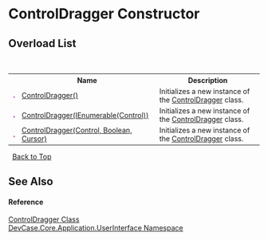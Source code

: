 # ControlDragger Constructor 
 


## Overload List
&nbsp;<table><tr><th></th><th>Name</th><th>Description</th></tr><tr><td>![Public method](media/pubmethod.gif "Public method")</td><td><a href="M_DevCase_Core_Application_UserInterface_ControlDragger__ctor">ControlDragger()</a></td><td>
Initializes a new instance of the <a href="T_DevCase_Core_Application_UserInterface_ControlDragger">ControlDragger</a> class.</td></tr><tr><td>![Public method](media/pubmethod.gif "Public method")</td><td><a href="M_DevCase_Core_Application_UserInterface_ControlDragger__ctor_1">ControlDragger(IEnumerable(Control))</a></td><td>
Initializes a new instance of the <a href="T_DevCase_Core_Application_UserInterface_ControlDragger">ControlDragger</a> class.</td></tr><tr><td>![Public method](media/pubmethod.gif "Public method")</td><td><a href="M_DevCase_Core_Application_UserInterface_ControlDragger__ctor_2">ControlDragger(Control, Boolean, Cursor)</a></td><td>
Initializes a new instance of the <a href="T_DevCase_Core_Application_UserInterface_ControlDragger">ControlDragger</a> class.</td></tr></table>&nbsp;
<a href="#controldragger-constructor">Back to Top</a>

## See Also


#### Reference
<a href="T_DevCase_Core_Application_UserInterface_ControlDragger">ControlDragger Class</a><br /><a href="N_DevCase_Core_Application_UserInterface">DevCase.Core.Application.UserInterface Namespace</a><br />